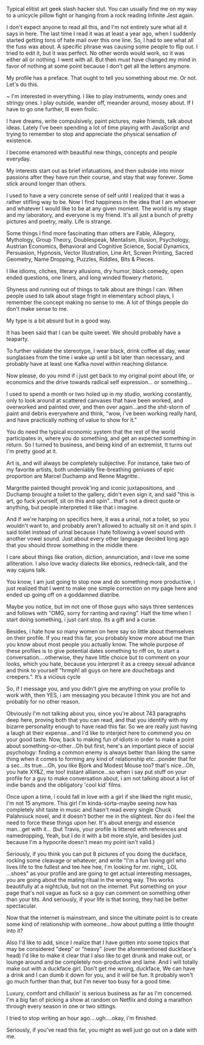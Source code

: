 Typical elitist art geek slash hacker slut. You can usually find me on my way to a unicycle pillow fight or hanging from a rock reading Infinite Jest again.

I don't expect anyone to read all this, and I'm not entirely sure what all it says in here. The last time I read it was at least a year ago, when I suddenly started getting tons of hate mail over this one line. So, I had to see what all the fuss was about. A specific phrase was causing some people to flip out. I tried to edit it, but it was perfect. No other words would work, so it was either all or nothing. I went with all. But then must have changed my mind in favor of nothing at some point because I don't get all the letters anymore.

My profile has a preface. That ought to tell you something about me. Or not. Let's do this.

~
I'm interested in everything. I like to play instruments, windy ones and stringy ones. I play outside, wander off, meander around, mosey about. If I have to go one further, Ill even frolic.

I have dreams, write compulsively, paint pictures, make friends, talk about ideas. Lately I’ve been spending a lot of time playing with JavaScript and trying to remember to stop and appreciate the physical sensation of existence.

I become enamored with beautiful new things, concepts and people everyday.

My interests start out as brief infatuations, and then subside into minor passions after they have run their course, and stay that way forever. Some stick around longer than others.

I used to have a very concrete sense of self until I realized that it was a rather stifling way to be. Now I find happiness in the idea that I am whoever and whatever I would like to be at any given moment. The world is my stage and my laboratory, and everyone is my friend. It's all just a bunch of pretty pictures and poetry, really. Life is strange.

Some things I find more fascinating than others are Fable, Allegory, Mythology, Group Theory, Doublespeak, Mentalism, Illusion, Psychology, Austrian Economics, Behavioral and Cognitive Science, Social Dynamics, Persuasion, Hypnosis, Vector Illustration, Line Art, Screen Printing, Sacred Geometry, Name Dropping, Puzzles, Riddles, Bits & Pieces.

I like idioms, cliches, literary allusions, dry humor, black comedy, open ended questions, one liners, and long winded flowery rhetoric.

Shyness and running out of things to talk about are things I can. When people used to talk about stage fright in elementary school plays, I remember the concept making no sense to me. A lot of things people do don't make sense to me.

My type is a bit absurd but in a good way.

It has been said that I can be quite sweet.
We should probably have a teaparty.

To further validate the stereotype, I wear black, drink coffee all day, wear sunglasses from the time i wake up until a bit later than necessary, and probably have at least one Kafka novel within reaching distance.

Now please, do you mind if i just get back to my original point about life, or economics and the drive towards radical self expression... or something...

I used to spend a month or two holed up in my studio, working constantly, only to look around at scattered canvases that have been worked, and overworked and painted over, and then over again...and the shit-storm of paint and debris everywhere and think, "wow, i've been working really hard, and have practically nothing of value to show for it."

You do need the typical economic system that the rest of the world participates in, where you do something, and get an expected something in return. So I turned to business, and being kind of an extremist, It turns out I'm pretty good at it.

Art is, and will always be completely subjective. For instance, take two of my favorite artists, both undeniably fire-breathing geniuses of epic proportion are Marcel Duchamp and Renne Magritte..

Margritte painted thought provok'ing and iconic juxtapositions, and Duchamp brought a toilet to the gallery, didn't even sign it, and said "this is art, go fuck yourself, sit on this and spin"...that's not a direct quote or anything, but people interpreted it like that i imagine.

And if we're harping on specifics here, it was a urinal, not a toilet, so you wouldn't want to, and probably aren't allowed to actually sit on it and spin. I said toilet instead of urinal because I hate following a vowel sound with another vowel sound. Just about every other language decided long ago that you should throw something in the middle there.

I care about things like oration, diction, annunciation, and i love me some alliteration. I also love wacky dialects like ebonics, redneck-talk, and the way cajuns talk.

You know, I am just going to stop now and do something more productive, i just realized that I went to make one simple correction on my page here and ended up going off on a goddamned diatribe.

Maybe you notice, but im not one of those guys who says three sentences and follows with "OMG, sorry for ranting and raving”.
Half the time when I start doing something, i just cant stop. Its a gift and a curse.

Besides, i hate how so many women on here say so little about themselves on their profile. If you read this far, you probably know more about me than you know about most people you actually know. The whole purpose of these profiles is to give potential dates something to riff on, to start a conversation....otherwise, they have little choice but to comment on your looks, which you hate, because you interpret it as a creepy sexual advance and think to yourself "hrmph! all guys on here are douchebags and creepers.”. It’s a vicious cycle

So, if I message you, and you didn't give me anything on your profile to work with, then YES, i am messaging you because I think you are hot and probably for no other reason.

Obviously I'm not talking about you, since you're about 743 paragraphs deep here, proving both that you can read, and that you identify with my bizarre personality enough to have read this far. So we are really just having a laugh at their expense...and I'd like to interject here to commend you on your good taste. Now, back to making fun of idiots in order to make a point about something-or-other...Oh but first, here's an important piece of social psychology: finding a common enemy is always better than liking the same thing when it comes to forming any kind of relationship etc...ponder that for a sec...its true....Oh, you like Bjork and Modest Mouse too? that's nice...Oh, you hate XY&Z, me too! instant alliance...so when i say put stuff on your profile for a guy to make conversation about, i am not talking about a list of indie bands and the obligatory 'cool kid' films.

Once upon a time, i could fall in love with a girl if she liked the right music, I'm not 15 anymore. This girl I'm kinda-sorta-maybe seeing now has completely shit taste in music and hasn't read every single Chuck Palahniuck novel, and it doesn't bother me in the slightest. Nor do i feel the need to force these things upon her. It's about energy and essence man...get with it...
(but Travis, your profile is littered with references and namedropping, Yeah, but I do it with a bit more style, and besides just because I'm a hypocrite doesn't mean my point isn't valid.)

Seriously, if you think you can put 8 pictures of you doing the duckface, rocking some cleavage or whatever, and write "I'm a fun loving girl who lives life to the fullest and tee hee hee, I'm looking for mr. right,, LOL ...shoes" as your profile and are going to get actual interesting messages, you are going about the mating ritual in the wrong way. This works beautifully at a nightclub, but not on the internet. Put something on your page that's not vague as fuck so a guy can comment on something other than your tits. And seriously, if your life is that boring, they had be better spectacular.

Now that the internet is mainstream, and since the ultimate point is to create some kind of relationship with someone...how about putting a little thought into it?

Also I'd like to add, since I realize that I have gotten into some topics that may be considered "deep" or "heavy" (over the aforementioned duckface's head) I'd like to make it clear that I also like to get drunk and make out, or lounge around and be completely non-productive and lame. And I will totally make out with a duckface girl. Don't get me wrong, duckface, We can have a drink and I can dumb it down for you, and it will be fun. It probably won't go much further than that, but I'm never too busy for a good time.

Luxury, comfort and chillaxin' is serious business as far as I'm concerned. I'm a big fan of picking a show at random on Netflix and doing a marathon through every season in one or two sittings.

I tried to stop writing an hour ago….ugh….okay, i'm finished.

Seriously, if you've read this far, you might as well just go out on a date with me.
